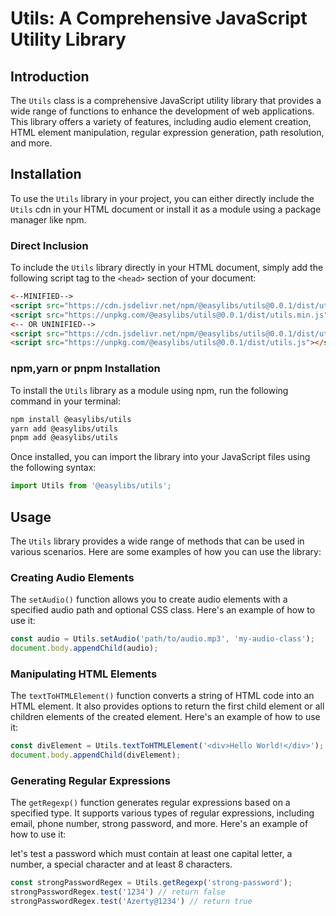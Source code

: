 # Utils: A Comprehensive JavaScript Utility Library

## Introduction

The `Utils` class is a comprehensive JavaScript utility library that provides a wide range of functions to enhance the development of web applications. This library offers a variety of features, including audio element creation, HTML element manipulation, regular expression generation, path resolution, and more.

## Installation

To use the `Utils` library in your project, you can either directly include the `Utils` cdn in your HTML document or install it as a module using a package manager like npm.

### Direct Inclusion

To include the `Utils` library directly in your HTML document, simply add the following script tag to the `<head>` section of your document:

```html
<--MINIFIED-->
<script src="https://cdn.jsdelivr.net/npm/@easylibs/utils@0.0.1/dist/utils.min.js"></script>
<script src="https://unpkg.com/@easylibs/utils@0.0.1/dist/utils.min.js"></script>
<-- OR UNINIFIED-->
<script src="https://cdn.jsdelivr.net/npm/@easylibs/utils@0.0.1/dist/utils.js"></script>
<script src="https://unpkg.com/@easylibs/utils@0.0.1/dist/utils.js"></script>
```

### npm,yarn or pnpm Installation

To install the `Utils` library as a module using npm, run the following command in your terminal:

```bash
npm install @easylibs/utils
yarn add @easylibs/utils
pnpm add @easylibs/utils
```

Once installed, you can import the library into your JavaScript files using the following syntax:

```javascript
import Utils from '@easylibs/utils';
```

## Usage

The `Utils` library provides a wide range of methods that can be used in various scenarios. Here are some examples of how you can use the library:

### Creating Audio Elements

The `setAudio()` function allows you to create audio elements with a specified audio path and optional CSS class. Here's an example of how to use it:

```javascript
const audio = Utils.setAudio('path/to/audio.mp3', 'my-audio-class');
document.body.appendChild(audio);
```

### Manipulating HTML Elements

The `textToHTMLElement()` function converts a string of HTML code into an HTML element. It also provides options to return the first child element or all children elements of the created element. Here's an example of how to use it:

```javascript
const divElement = Utils.textToHTMLElement('<div>Hello World!</div>');
document.body.appendChild(divElement);
```

### Generating Regular Expressions

The `getRegexp()` function generates regular expressions based on a specified type. It supports various types of regular expressions, including email, phone number, strong password, and more. Here's an example of how to use it:

let's test a password which must contain at least one capital letter, a number, a special character and at least 8 characters.

```javascript
const strongPasswordRegex = Utils.getRegexp('strong-password');
strongPasswordRegex.test('1234') // return false
strongPasswordRegex.test('Azerty@1234') // return true
```

